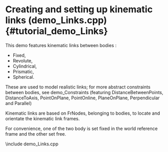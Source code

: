 Creating and setting up kinematic links (demo_Links.cpp) {#tutorial_demo_Links}
========================================================

This demo features kinematic links between bodies :
- Fixed, 
- Revolute, 
- Cylindrical, 
- Prismatic,
- Spherical.

These are used to model realistic links; for more abstract constraints between bodies, see demo_Constraints (featuring
DistanceBetweenPoints, DistanceToAxis, PointOnPlane, PointOnline, PlaneOnPlane, Perpendicular and Parallel)

Kinematic links are based on FrNodes, belonging to bodies, to locate and orientate the kinematic link frames.

For convenience, one of the two body is set fixed in the world reference frame and the other set free.


\include demo_Links.cpp
